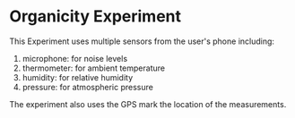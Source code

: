 # Organicity Experiment

This Experiment uses multiple sensors from the user's phone including:

1. microphone: for noise levels
1. thermometer: for ambient temperature
1. humidity: for relative humidity
1. pressure: for atmospheric pressure

The experiment also uses the GPS mark the location of the measurements.
